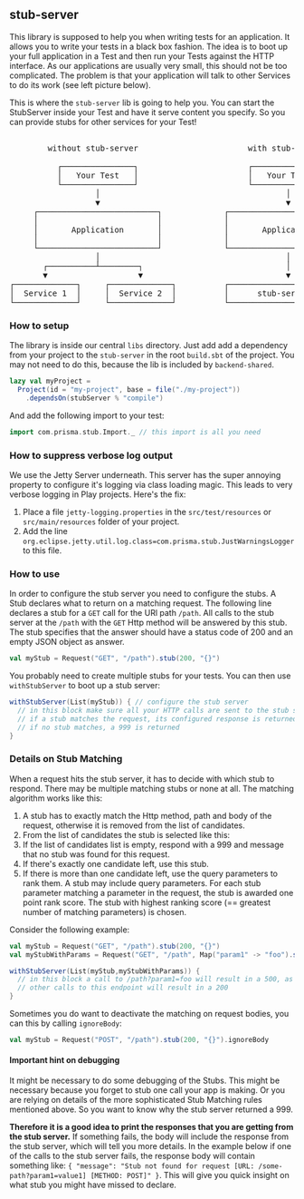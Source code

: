 ## stub-server

This library is supposed to help you when writing tests for an application. It allows you to write your tests in a black box fashion. The idea is to boot up your full application in a Test and then run your Tests against the HTTP interface. As our applications are usually very small, this should not be too complicated. The problem is that your application will talk to other Services to do its work (see left picture below). 

This is where the `stub-server` lib is going to help you. You can start the StubServer inside your Test and have it serve content you specify. So you can provide stubs for other services for your Test!

<pre>
                                                                           
        without stub-server                       with stub-server
                                                                           
          ┌───────────────┐                       ┌───────────────┐        
          │   Your Test   │                       │   Your Test   │        
          └───────────────┘                       └───────────────┘        
                  │                                       │                
                  ▼                                       ▼                
     ┌─────────────────────────┐             ┌─────────────────────────┐   
     │                         │             │                         │   
     │       Application       │             │       Application       │   
     │                         │             │                         │   
     └─────────────────────────┘             └─────────────────────────┘   
                  │                                       │                
       ┌──────────┴────────┐                              │                
       ▼                   ▼                              ▼                
┌─────────────┐     ┌─────────────┐          ┌────────────────────────┐    
│  Service 1  │     │  Service 2  │          │      stub-server       │    
└─────────────┘     └─────────────┘          └────────────────────────┘    
</pre>

### How to setup

The library is inside our central `libs` directory. Just add add a dependency from your project to the `stub-server` in the root `build.sbt` of the project. You may not need to do this, because the lib is included by `backend-shared`.

```scala
lazy val myProject =
  Project(id = "my-project", base = file("./my-project"))
    .dependsOn(stubServer % "compile")
```

And add the following  import to your test:
```scala
import com.prisma.stub.Import._ // this import is all you need
````

### How to suppress verbose log output
We use the Jetty Server underneath. This server has the super annoying property to configure it's logging via class loading magic. This leads to very verbose logging in Play projects. Here's the fix:

1. Place a file `jetty-logging.properties` in the `src/test/resources` or `src/main/resources` folder of your project.
2. Add the line `org.eclipse.jetty.util.log.class=com.prisma.stub.JustWarningsLogger` to this file.

### How to use

In order to configure the stub server you need to configure the stubs. A Stub declares what to return on a matching request. The following line declares a stub for a `GET` call for the URl path `/path`. All calls to the stub server at the `/path` with the `GET` Http method will be answered by this stub. The stub specifies that the answer should have a status code of 200 and an empty JSON object as answer.

```scala
val myStub = Request("GET", "/path").stub(200, "{}")
```

You probably need to create multiple stubs for your tests. You can then use `withStubServer` to boot up a stub server:

```scala
withStubServer(List(myStub)) { // configure the stub server
  // in this block make sure all your HTTP calls are sent to the stub server
  // if a stub matches the request, its configured response is returned
  // if no stub matches, a 999 is returned
}
```

### Details on Stub Matching

When a request hits the stub server, it has to decide with which stub to respond. There may be multiple matching stubs or none at all. The matching algorithm works like this:

1. A stub has to exactly match the Http method, path and body of the request, otherwise it is removed from the list of candidates.
2. From the list of candidates the stub is selected like this:
  1. If the list of candidates list is empty, respond with a 999 and message that no stub was found for this request.
  2. If there's exactly one candidate left, use this stub.
  3. If there is more than one candidate left, use the query parameters to rank them. A stub may include query parameters. For each stub parameter matching a parameter in the request, the stub is awarded one point rank score. The stub with highest ranking score (== greatest number of matching parameters) is chosen.
  
Consider the following example:

```scala
val myStub = Request("GET", "/path").stub(200, "{}")
val myStubWithParams = Request("GET", "/path", Map("param1" -> "foo").stub(500, "{}")

withStubServer(List(myStub,myStubWithParams)) {
  // in this block a call to /path?param1=foo will result in a 500, as this matches the 2nd stub
  // other calls to this endpoint will result in a 200
}
```

Sometimes you do want to deactivate the matching on request bodies, you can this by calling `ignoreBody`:
```scala
val myStub = Request("POST", "/path").stub(200, "{}").ignoreBody
```

#### Important hint on debugging

It might be necessary to do some debugging of the Stubs. This might be necessary because you forget to stub one call your app is making. Or you are relying on details of the more sophisticated Stub Matching rules mentioned above. So you want to know why the stub server returned a 999. 

**Therefore it is a good idea to print the responses that you are getting from the stub server.** If something fails, the body will include the response from the stub server, which will tell you more details. In the example below if one of the calls to the stub server fails, the response body will contain something like: `{ "message": "Stub not found for request [URL: /some-path?param1=value1] [METHOD: POST]" }`. This will give you quick insight on what stub you might have missed to declare.

